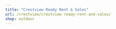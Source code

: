 ```yaml
---
title: "Crestview Ready Rent & Sales"
url: /crestview/crestview-ready-rent-and-sales/
shop: outdoor
---
```

